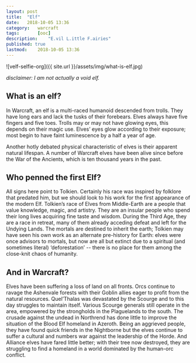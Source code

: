 ```yaml
---
layout: post
title: 	"Elf"
date:	2018-10-05 13:36
category:	warcraft
tags:		[ooc] 
description: 	"E.vil L.ittle F.airies"
published: true
lastmod:	2018-10-05 13:36
---
```


![velf-selfie-org]({{ site.url }}/assets/img/what-is-elf.jpg)

_disclaimer: I am not actually a void elf._

## What is an elf?

In Warcraft, an elf is a multi-raced humanoid descended from trolls. They have long ears and lack the tusks of their forebears. Elves always have five fingers and five toes. Trolls may or may not have glowing eyes, this depends on their magic use. Elves’ eyes glow according to their exposure; most begin to have faint luminescence by a half a year of age. 

Another hotly debated physical characteristic of elves is their apparent natural lifespan. A number of Warcraft elves have been alive since before the War of the Ancients, which is ten thousand years in the past. 

## Who penned the first Elf?

All signs here point to Tolkien. Certainly his race was inspired by folklore that predated him, but we should look to his work for the first appearance of the modern Elf. Tolkien’s race of Elves from Middle-Earth are a people that value knowledge, magic, and artistry. They are an insular people who spend their long lives acquiring fine taste and wisdom. During the Third Age, they are a race in retreat, many of them already acceding defeat and left for the Undying Lands. The mortals are destined to inherit the earth; Tolkien may have seen his own work as an alternate pre-history for Earth: elves were once advisors to mortals, but now are all but extinct due to a spiritual (and sometimes literal) ‘deforestation’ -- there is no place for them among the close-knit chaos of humanity.

## And in Warcraft?

Elves have been suffering a loss of land on all fronts. Orcs continue to ravage the Ashenvale forests with their Goblin allies eager to profit from the natural resources. Quel’Thalas was devastated by the Scourge and to this day struggles to maintain itself. Various Scourge generals still operate in the area, empowered by the strongholds in the Plaguelands to the south. The crusade against the undead in Northrend has done little to improve the situation of the Blood Elf homeland in Azeroth. Being an aggrieved people, they have found quick friends in the Nightborne but the elves continue to suffer a cultural and numbers war against the leadership of the Horde. And Alliance elves have fared little better; with their tree now destroyed, they are struggling to find a homeland in a world dominated by the human-orc conflict.
